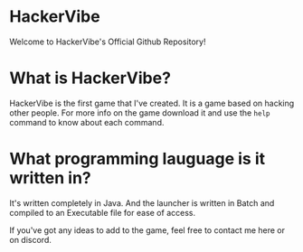 # HackerVibe
Welcome to HackerVibe's Official Github Repository!

# What is HackerVibe?

HackerVibe is the first game that I've created.
It is a game based on hacking other people.
For more info on the game download it and use the `help` command to know about each command.
# What programming lauguage is it written in?

It's written completely in Java.
And the launcher is written in Batch and compiled to an Executable file for ease of access.



If you've got any ideas to add to the game, feel free to contact me here or on discord.
